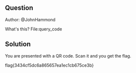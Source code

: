 ## Question
Author: @JohnHammond

What's this?
File:query_code
## Solution
You are presented with a QR code. Scan it and you get the flag.

flag{3434cf5dc6a865657ea1ec1cb675ce3b}